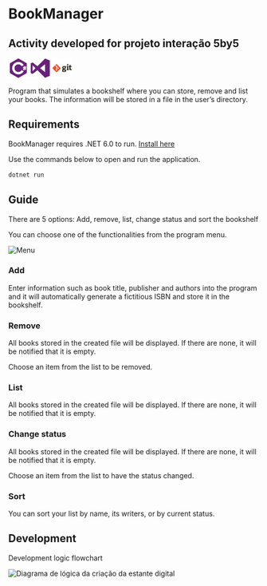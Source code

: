 
# BookManager
## Activity developed for projeto interação 5by5
<div>
  <img src="https://raw.githubusercontent.com/devicons/devicon/1119b9f84c0290e0f0b38982099a2bd027a48bf1/icons/csharp/csharp-plain.svg" title="CSharp" alt="Csharp" width="40" height="40"/>&nbsp;<img src="https://raw.githubusercontent.com/devicons/devicon/1119b9f84c0290e0f0b38982099a2bd027a48bf1/icons/visualstudio/visualstudio-plain.svg" title="VisualStudio" alt="VisualStudio" width="40" height="40"/>&nbsp;<img src="https://github.com/devicons/devicon/blob/master/icons/git/git-original-wordmark.svg" title="Git" **alt="Git" width="40" height="40"/>
</div>

Program that simulates a bookshelf where you can store, remove and list your books. The information will be stored in a file in the user’s directory.

## Requirements

BookManager requires .NET 6.0 to run. [Install here](https://dotnet.microsoft.com/en-us/download/dotnet/6.0)

Use the commands below to open and run the application.

```sh
dotnet run
```

## Guide

There are 5 options: Add, remove, list, change status and sort the bookshelf

You can choose one of the functionalities from the program menu.

![Menu](https://user-images.githubusercontent.com/89887370/227203604-73d9aa6d-0737-477c-89fc-e4b98ad6f3e5.PNG)


### Add

Enter information such as book title, publisher and authors into the program and it will automatically generate a fictitious ISBN and store it in the bookshelf.

### Remove

All books stored in the created file will be displayed. If there are none, it will be notified that it is empty.

Choose an item from the list to be removed.

### List

All books stored in the created file will be displayed. If there are none, it will be notified that it is empty.

### Change status

All books stored in the created file will be displayed. If there are none, it will be notified that it is empty.

Choose an item from the list to have the status changed.

### Sort

You can sort your list by name, its writers, or by current status.

## Development

Development logic flowchart

<img src="https://user-images.githubusercontent.com/89887370/227203893-0d87e9b2-3b31-4878-b51a-8d34ff2c3ae2.png" title="Flowchart" alt="Diagrama de lógica da criação da estante digital" width="500"/>
